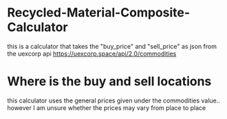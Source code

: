 # Recycled-Material-Composite-Calculator
this is a calculator that takes the "buy_price" and "sell_price" as json from the uexcorp api https://uexcorp.space/api/2.0/commodities
# Where is the buy and sell locations
this calculator uses the general prices given under the commodities value.. however I am unsure whether the prices may vary from place to place
